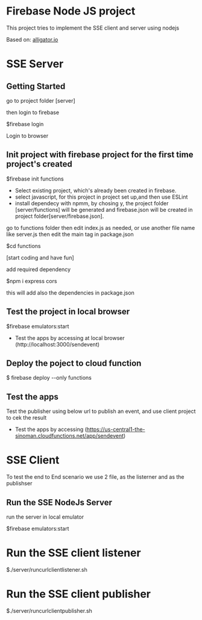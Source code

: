 # Firebase Node JS project
This project  tries to implement the SSE client and server  using nodejs

Based on: [alligator.io](https://alligator.io/nodejs/server-sent-events-build-realtime-app/)



# SSE Server

## Getting Started

go to project folder [server]

then login to firebase

$firebase login

Login to browser


## Init project with firebase project for the first time project's created

$firebase init functions

- Select existing project, which's already been created in firebase.
- select javascript, for this project in project set up,and then use ESLint
- install dependecy with npmm, by chosing y, the project folder [server/functions] will be generated and firebase.json will be created in project folder[server/firebase.json].

go to  functions folder then edit index.js as needed, 
or use another file name  like server.js then edit the main tag in package.json  

$cd functions

[start coding and have fun]

add required dependency 

$npm i express cors

this will add also the dependencies in package.json



## Test the project in local browser

$firebase emulators:start


- Test the apps by accessing at local browser  (http://localhost:3000/sendevent)


## Deploy the poject to cloud function

$ firebase deploy --only functions


## Test the apps

Test the publisher using below url to publish an event, and use client project to cek the result

- Test the apps by accessing (https://us-central1-the-sinoman.cloudfunctions.net/app/sendevent)


# SSE Client

To test the end to End scenario we use 2 file, as the listerner and as the publishser 

## Run the SSE NodeJs Server 

run the server in local emulator

$firebase emulators:start

# Run the SSE client listener 

$./server/runcurlclientlistener.sh

# Run the SSE client publisher 

$./server/runcurlclientpublisher.sh

